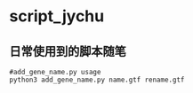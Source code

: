 # script_jychu
## 日常使用到的脚本随笔
```
#add_gene_name.py usage
python3 add_gene_name.py name.gtf rename.gtf
```
